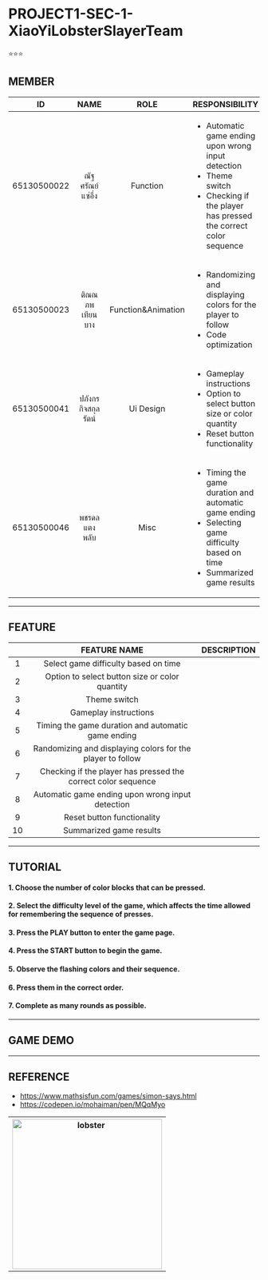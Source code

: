 # PROJECT1-SEC-1-XiaoYiLobsterSlayerTeam
⭐⭐⭐

 ## MEMBER
|    **ID**   |    **NAME**    |      **ROLE**      | **RESPONSIBILITY** | **%** |
|:-----------:|:--------------:|:------------------:|--------------------|-------|
| 65130500022 | ณัฐศรัณย์ แซ่อึ่ง    | Function           | <ul><li>Automatic game ending upon wrong input detection</li>  <li>Theme switch</li> <li>Checking if the player has pressed the correct color sequence</li> </ul>  	 | |
| 65130500023 | ติณณภพ เทียนบาง  | Function&Animation | <ul> <li>Randomizing and displaying colors for the player to follow</li> <li>Code optimization</li> </ul>  |       |
| 65130500041 | ปภังกร กิจสกุลรัตน์ | Ui Design          | <ul> <li>Gameplay instructions</li> <li>Option to select button size or color quantity</li> <li>Reset button functionality</li>  </ul> |       |
| 65130500046 | พชรดล แตงพลับ   |  Misc   | <ul>  <li> Timing the game duration and automatic game ending </li>  <li> Selecting game difficulty based on time </li> <li> Summarized game results</li> </ul>| 0 |
---

## FEATURE
|    |                        **FEATURE NAME**                       | **DESCRIPTION** |
|:--:|:-------------------------------------------------------------:|:---------------:|
|  1 | Select game difficulty based on time                          |                 |
|  2 | Option to select button size or color quantity                |                 |
| 3  | Theme switch                                                  |                 |
| 4  | Gameplay instructions                                         |                 |
| 5  | Timing the game duration and automatic game ending            |                 |
| 6  | Randomizing and displaying colors for the player to follow    |                 |
| 7  | Checking if the player has pressed the correct color sequence |                 |
| 8  | Automatic game ending upon wrong input detection              |                 |
| 9  | Reset button functionality                                    |                 |
| 10 | Summarized game results                                       |                 |
---

## TUTORIAL
#### 1. Choose the number of color blocks that can be pressed.
#### 2. Select the difficulty level of the game, which affects the time allowed for remembering the sequence of presses.
#### 3. Press the PLAY button to enter the game page.
#### 4. Press the START button to begin the game.
#### 5. Observe the flashing colors and their sequence.
#### 6. Press them in the correct order.
#### 7. Complete as many rounds as possible.
--- 

## GAME DEMO


---

## REFERENCE
- https://www.mathsisfun.com/games/simon-says.html
- https://codepen.io/mohaiman/pen/MQqMyo


<table align=center>
  <th>
    <img src="https://cdn.discordapp.com/attachments/1196805209381404682/1200079939706302576/Z.png?ex=65c4e08a&is=65b26b8a&hm=7b9c6f2bf49d2006dac6f93cfc10ce7daefa398d3f0f61ed0090bdc2e90552a6&" height="300" width="300" alt="lobster">
  </th>
</table>

